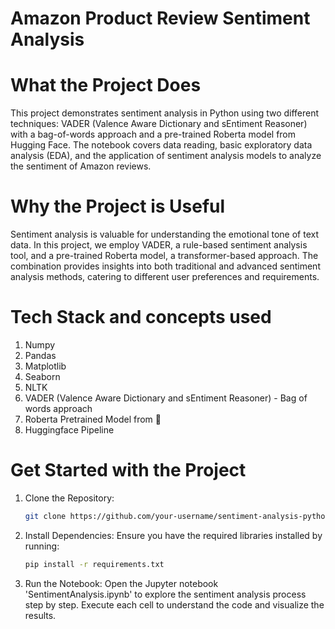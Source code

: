 # Amazon Product Review Sentiment Analysis

# What the Project Does
This project demonstrates sentiment analysis in Python using two different techniques: VADER (Valence Aware Dictionary and sEntiment Reasoner) with a bag-of-words approach and a pre-trained Roberta model from Hugging Face. The notebook covers data reading, basic exploratory data analysis (EDA), and the application of sentiment analysis models to analyze the sentiment of Amazon reviews.

# Why the Project is Useful
Sentiment analysis is valuable for understanding the emotional tone of text data. In this project, we employ VADER, a rule-based sentiment analysis tool, and a pre-trained Roberta model, a transformer-based approach. The combination provides insights into both traditional and advanced sentiment analysis methods, catering to different user preferences and requirements.

# Tech Stack and concepts used
1. Numpy
2. Pandas
3. Matplotlib
4. Seaborn
5. NLTK
6. VADER (Valence Aware Dictionary and sEntiment Reasoner) - Bag of words approach
7. Roberta Pretrained Model from 🤗
8. Huggingface Pipeline

# Get Started with the Project
1. Clone the Repository:
   ```bash
   git clone https://github.com/your-username/sentiment-analysis-python.git
2. Install Dependencies: Ensure you have the required libraries installed by running:
   ```bash
   pip install -r requirements.txt
3. Run the Notebook: Open the Jupyter notebook 'SentimentAnalysis.ipynb' to explore the sentiment analysis process step by step. Execute each cell to understand the code and visualize the results.
